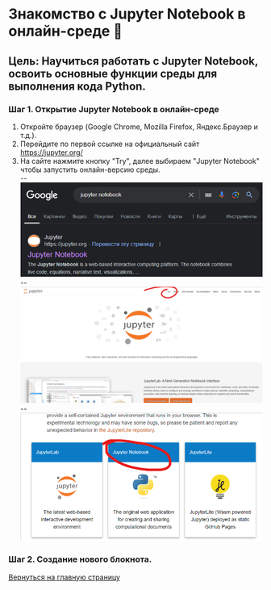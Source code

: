 # Знакомство с Jupyter Notebook в онлайн-среде 📌

## **Цель:** Научиться работать с Jupyter Notebook, освоить основные функции среды для выполнения кода Python.

### Шаг 1. Открытие Jupyter Notebook в онлайн-среде
1. Откройте браузер (Google Chrome, Mozilla Firefox, Яндекс.Браузер и т.д.).
2. Перейдите по первой ссылке на официальный сайт https://jupyter.org/
3. На сайте нажмите кнопку "Try", далее выбираем "Jupyter Notebook" чтобы запустить онлайн-версию среды. \
--
![jupyter notebook](https://github.com/Valeogamer/Python_2024_MarSU/blob/main/labs/labs_1/imgs_1/l1_img.png?raw=true)
--
![jupyter notebook](imgs_1/l1_img1.png)
--
![jupyter notebook](imgs_1/l1_img2.png)

### Шаг 2. Создание нового блокнота.




[Вернуться на главную страницу](../index.md)